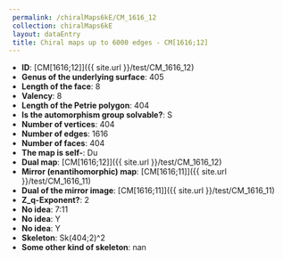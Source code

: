 ```yaml
--- 
 permalink: /chiralMaps6kE/CM_1616_12 
 collection: chiralMaps6kE
 layout: dataEntry
 title: Chiral maps up to 6000 edges - CM[1616;12]
---
```


- **ID**: [CM[1616;12]]({{ site.url }}/test/CM_1616_12)
- **Genus of the underlying surface**: 405
- **Length of the face**: 8
- **Valency**: 8
- **Length of the Petrie polygon**: 404
- **Is the automorphism group solvable?**: S
- **Number of vertices**: 404
- **Number of edges**: 1616
- **Number of faces**: 404
- **The map is self-**: Du
- **Dual map**: [CM[1616;12]]({{ site.url }}/test/CM_1616_12)
- **Mirror (enantihomorphic) map**: [CM[1616;11]]({{ site.url }}/test/CM_1616_11)
- **Dual of the mirror image**: [CM[1616;11]]({{ site.url }}/test/CM_1616_11)
- **Z_q-Exponent?**: 2
- **No idea**:  7:11
- **No idea**: Y
- **No idea**: Y
- **Skeleton**: Sk(404;2)^2
- **Some other kind of skeleton**: nan
